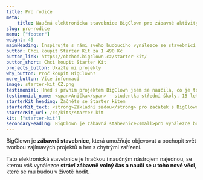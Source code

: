 ```yaml
---
title: Pro rodiče
meta:
    title: Naučná elektronicka stavebnice BigClown pro zábavné aktivity s dětmi
slug: pro-rodice
menu: ["footer"]
weight: 45
mainHeading: Inspirujte s námi svého budoucího vynálezce se stavebnicí BigClown
button: Chci koupit Starter Kit za 1 490 Kč
button_link: https://obchod.bigclown.cz/starter-kit/
button_short: Chci koupit Starter Kit
projects_button: Ukažte mi projekty
why_button: Proč koupit BigClown?
more_button: Více informací
image: starter-kit_CZ.png
testimonial: Hned s prvním projektem BigClown jsem se naučila, co je to akcelerometr, že jej mám v telefonu a jak se dá použít ve výrobní firmě. Zahráli jsme si IoT káču.
testimonial_name: <span>Anička</span> - studentka střední školy, 15 let
starterKit_heading: Začněte se Starter kitem
starterKit_text: <strong>Základní sadou</strong> pro začátek s BigClownem je <strong>Starter Kit</strong> a každý vynálezce si s ním <strong>užije spoustu skvělých projektů</strong>. Postaví své první chytré zařízení a vytvoří projekty, kterými ohromí kámoše, rodinu i nás.👌 Kit umožní měřit teplotu, pracovat s akcelerometrem nebo ovládat cokoli stisknutím tlačítka. Časem ho <strong>můžete vylepšit o rozšiřující moduly</strong>.
starterKit_url: /cs/kits/starter-kit
kit: ["starter-kit"]
secondaryHeading: BigClown je zábavná stabevnice<small>pro vynálezce budoucnosti</small>
---
```


BigClown je **zábavná stavebnice**, která umožňuje objevovat a pochopit svět tvorbou zajímavých projektů a her s chytrými zařízení.

Tato elektronická stavebnice je hračkou i naučným nástrojem najednou, se kterou váš vynálezce **stráví zábavně volný čas a naučí se u toho nové věci**, které se mu budou v životě hodit.
